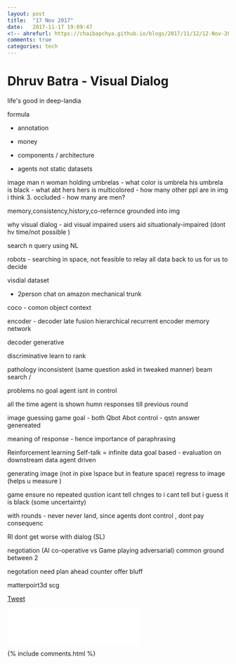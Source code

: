 ```yaml
---
layout: post
title:  "17 Nov 2017"
date:   2017-11-17 19:09:47
<!-- ahrefurl: https://chaibapchya.github.io/blogs/2017/11/12/12-Nov-2017.html -->
comments: true
categories: tech
---
```


# Dhruv Batra - Visual Dialog
life's good in deep-landia


formula
- annotation
- money

- components / architecture

- agents not static datasets

image
man n woman holding umbrelas - what color is umbrela
his umbrela is black - what abt hers
hers is multicolored - how many other ppl are in img
i think 3. occluded - how many are men?

memory,consistency,history,co-refernce grounded into img

why visual dialog - aid visual impaired users
aid situationaly-impaired (dont hv time/not possible )

search n query using NL

robots - searching in space,
not feasible to relay all data back to us for us to decide 

visdial dataset
- 2person chat on amazon mechanical trunk

coco - comon object context

encoder - decoder
late fusion
hierarchical recurrent encoder
memory network

decoder
generative

discriminative
learn to rank 

pathology
inconsistent (same question askd in tweaked manner)
beam search / 

problems
no goal
agent isnt in control

all the time agent is shown humn responses till previous round

image guessing game
goal - both Qbot Abot 
control - qstn answer genereated 

meaning of response - hence importance of paraphrasing

Reinforcement learning
Self-talk = infinite data
goal based - evaluation on downstream data
agent driven


generating image (not in pixe lspace but in feature space)
regress to image (helps u measure )


game 
ensure no repeated qustion
icant tell chnges to i cant tell but i guess it is black (some uncertainty)

with rounds - 
never never land, since agents dont control , dont pay consequenc

Rl dont get worse with dialog (SL)

negotiation (AI co-operative vs Game playing adversarial)
common ground between 2

negotation need
plan ahead
counter offer
bluff

matterpoirt3d
scg


<div class="g-plus" data-action="share" data-href="https://chaibapchya.github.io/blogs/tech/2017/11/17/2017-11-17.html"></div>

<a href="https://twitter.com/share" class="twitter-share-button" data-url="https://chaibapchya.github.io/blogs/tech/2017/11/17/2017-11-17.html" data-via="chaibapchya" data-size="large" data-hashtags="TheConquestOfWhy,Tech,Data">Tweet</a>
<script>!function(d,s,id){var js,fjs=d.getElementsByTagName(s)[0],p=/^http:/.test(d.location)?'http':'https';if(!d.getElementById(id)){js=d.createElement(s);js.id=id;js.src=p+'://platform.twitter.com/widgets.js';fjs.parentNode.insertBefore(js,fjs);}}(document, 'script', 'twitter-wjs');</script>

<iframe src="//www.facebook.com/plugins/like.php?href=https%3A//chaibapchya.github.io/blogs/tech/2017/11/17/2017-11-17.html&amp;width&amp;layout=standard&amp;action=like&amp;show_faces=true&amp;share=true&amp;height=80&amp;appId=2079840108912058" scrolling="no" frameborder="0" style="border:none; overflow:hidden; height:80px;" allowTransparency="true"></iframe>

[firebug]: https://addons.mozilla.org/en-US/firefox/addon/firebug/
[chrome-dev-tools]: https://developer.chrome.com/devtools


{% include comments.html %}